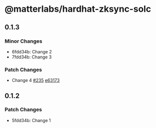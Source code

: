 # @matterlabs/hardhat-zksync-solc

## 0.1.3

### Minor Changes

- 6fdd34b: Change 2
- 7fdd34b: Change 3

### Patch Changes

- Change 4 [#235](https://github.com/matter-labs/hardhat-zksync/pull/235) [e63173](https://github.com/matter-labs/hardhat-zksync/pull/235/commits/e631737f79ed76b4772c4869af131740e96acea4)

## 0.1.2

### Patch Changes

- 5fdd34b: Change 1